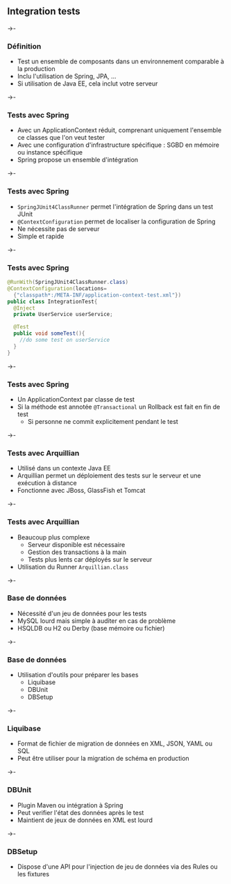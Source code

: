 ## Integration tests

->-

### Définition

* Test un ensemble de composants dans un environnement comparable à la production
* Inclu l'utilisation de Spring, JPA, ...
* Si utilisation de Java EE, cela inclut votre serveur

->-

### Tests avec Spring

* Avec un ApplicationContext réduit, comprenant uniquement l'ensemble ce classes que l'on veut tester
* Avec une configuration d'infrastructure spécifique : SGBD en mémoire ou instance spécifique
* Spring propose un ensemble d'intégration

->-

### Tests avec Spring

* `SpringJUnit4ClassRunner` permet l'intégration de Spring dans un test JUnit
* `@ContextConfiguration` permet de localiser la configuration de Spring
* Ne nécessite pas de serveur
* Simple et rapide

->-

### Tests avec Spring

```Java
@RunWith(SpringJUnit4ClassRunner.class)
@ContextConfiguration(locations=
  {"classpath*:/META-INF/application-context-test.xml"})
public class IntegrationTest{
  @Inject
  private UserService userService;

  @Test
  public void someTest(){
    //do some test on userService
  }
}
```

->-

### Tests avec Spring

* Un ApplicationContext par classe de test
* Si la méthode est annotée `@Transactional` un Rollback est fait en fin de test
  * Si personne ne commit explicitement pendant le test

->-

### Tests avec Arquillian

* Utilisé dans un contexte Java EE
* Arquillian permet un déploiement des tests sur le serveur et une exécution à distance
* Fonctionne avec JBoss, GlassFish et Tomcat

->-

### Tests avec Arquillian

* Beaucoup plus complexe
  * Serveur disponible est nécessaire
  * Gestion des transactions à la main
  * Tests plus lents car déployés sur le serveur
* Utilisation du Runner `Arquillian.class`

->-

### Base de données

* Nécessité d'un jeu de données pour les tests
* MySQL lourd mais simple à auditer en cas de problème
* HSQLDB ou H2 ou Derby (base mémoire ou fichier)

->-

### Base de données

* Utilisation d'outils pour préparer les bases
  * Liquibase
  * DBUnit
  * DBSetup

->-

### Liquibase

* Format de fichier de migration de données en XML, JSON, YAML ou SQL
* Peut être utiliser pour la migration de schéma en production

->-

### DBUnit

* Plugin Maven ou intégration à Spring
* Peut verifier l'état des données après le test
* Maintient de jeux de données en XML est lourd

->-

### DBSetup

* Dispose d'une API pour l'injection de jeu de données via des Rules ou les fixtures
